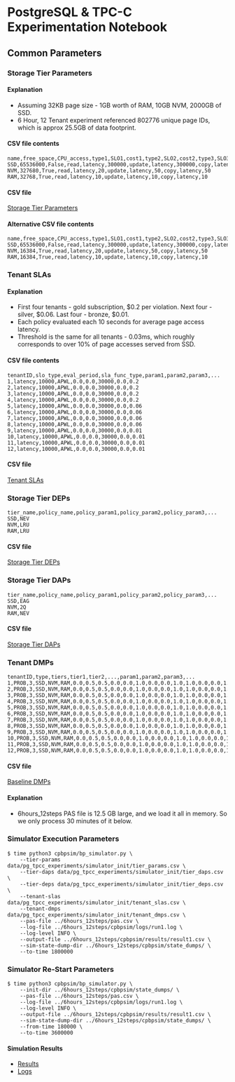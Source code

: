 # PostgreSQL & TPC-C Experimentation Notebook

## Common Parameters

### Storage Tier Parameters

#### Explanation
* Assuming 32KB page size - 1GB worth of RAM, 10GB NVM, 2000GB of SSD.
* 6 Hour, 12 Tenant experiment referenced 802776 unique page IDs, which is approx 25.5GB of data footprint.

#### CSV file contents
```
name,free_space,CPU_access,type1,SLO1,cost1,type2,SLO2,cost2,type3,SLO3,cost3
SSD,65536000,False,read,latency,300000,update,latency,300000,copy,latency,300000
NVM,327680,True,read,latency,20,update,latency,50,copy,latency,50
RAM,32768,True,read,latency,10,update,latency,10,copy,latency,10
```

#### CSV file
[Storage Tier Parameters](simulator_init/tier_params.csv)

#### Alternative CSV file contents
```
name,free_space,CPU_access,type1,SLO1,cost1,type2,SLO2,cost2,type3,SLO3,cost3
SSD,65536000,False,read,latency,300000,update,latency,300000,copy,latency,300000
NVM,16384,True,read,latency,20,update,latency,50,copy,latency,50
RAM,16384,True,read,latency,10,update,latency,10,copy,latency,10
```

### Tenant SLAs

#### Explanation
* First four tenants - gold subscription, $0.2 per violation. Next four - silver, $0.06. Last four - bronze, $0.01.
* Each policy evaluated each 10 seconds for average page access latency.
* Threshold is the same for all tenants - 0.03ms, which roughly corresponds to over 10% of page accesses served from SSD.

#### CSV file contents
```
tenantID,slo_type,eval_period,sla_func_type,param1,param2,param3,...
1,latency,10000,APWL,0.0,0.0,30000,0.0,0.2
2,latency,10000,APWL,0.0,0.0,30000,0.0,0.2
3,latency,10000,APWL,0.0,0.0,30000,0.0,0.2
4,latency,10000,APWL,0.0,0.0,30000,0.0,0.2
5,latency,10000,APWL,0.0,0.0,30000,0.0,0.06
6,latency,10000,APWL,0.0,0.0,30000,0.0,0.06
7,latency,10000,APWL,0.0,0.0,30000,0.0,0.06
8,latency,10000,APWL,0.0,0.0,30000,0.0,0.06
9,latency,10000,APWL,0.0,0.0,30000,0.0,0.01
10,latency,10000,APWL,0.0,0.0,30000,0.0,0.01
11,latency,10000,APWL,0.0,0.0,30000,0.0,0.01
12,latency,10000,APWL,0.0,0.0,30000,0.0,0.01
```

#### CSV file
[Tenant SLAs](simulator_init/tenant_slas.csv)

### Storage Tier DEPs
```
tier_name,policy_name,policy_param1,policy_param2,policy_param3,...
SSD,NEV
NVM,LRU
RAM,LRU
```

#### CSV file
[Storage Tier DEPs](simulator_init/tier_deps.csv)

### Storage Tier DAPs
```
tier_name,policy_name,policy_param1,policy_param2,policy_param3,...
SSD,EAG
NVM,2Q
RAM,NEV
```

#### CSV file
[Storage Tier DAPs](simulator_init/tier_daps.csv)

### Tenant DMPs
```
tenantID,type,tiers,tier1,tier2,...,param1,param2,param3,...
1,PROB,3,SSD,NVM,RAM,0.0,0.5,0.5,0.0,0.0,1.0,0.0,0.0,1.0,1.0,0.0,0.0,1.0,0.0,0.0,0.5,0.5,0.0
2,PROB,3,SSD,NVM,RAM,0.0,0.5,0.5,0.0,0.0,1.0,0.0,0.0,1.0,1.0,0.0,0.0,1.0,0.0,0.0,0.5,0.5,0.0
3,PROB,3,SSD,NVM,RAM,0.0,0.5,0.5,0.0,0.0,1.0,0.0,0.0,1.0,1.0,0.0,0.0,1.0,0.0,0.0,0.5,0.5,0.0
4,PROB,3,SSD,NVM,RAM,0.0,0.5,0.5,0.0,0.0,1.0,0.0,0.0,1.0,1.0,0.0,0.0,1.0,0.0,0.0,0.5,0.5,0.0
5,PROB,3,SSD,NVM,RAM,0.0,0.5,0.5,0.0,0.0,1.0,0.0,0.0,1.0,1.0,0.0,0.0,1.0,0.0,0.0,0.5,0.5,0.0
6,PROB,3,SSD,NVM,RAM,0.0,0.5,0.5,0.0,0.0,1.0,0.0,0.0,1.0,1.0,0.0,0.0,1.0,0.0,0.0,0.5,0.5,0.0
7,PROB,3,SSD,NVM,RAM,0.0,0.5,0.5,0.0,0.0,1.0,0.0,0.0,1.0,1.0,0.0,0.0,1.0,0.0,0.0,0.5,0.5,0.0
8,PROB,3,SSD,NVM,RAM,0.0,0.5,0.5,0.0,0.0,1.0,0.0,0.0,1.0,1.0,0.0,0.0,1.0,0.0,0.0,0.5,0.5,0.0
9,PROB,3,SSD,NVM,RAM,0.0,0.5,0.5,0.0,0.0,1.0,0.0,0.0,1.0,1.0,0.0,0.0,1.0,0.0,0.0,0.5,0.5,0.0
10,PROB,3,SSD,NVM,RAM,0.0,0.5,0.5,0.0,0.0,1.0,0.0,0.0,1.0,1.0,0.0,0.0,1.0,0.0,0.0,0.5,0.5,0.0
11,PROB,3,SSD,NVM,RAM,0.0,0.5,0.5,0.0,0.0,1.0,0.0,0.0,1.0,1.0,0.0,0.0,1.0,0.0,0.0,0.5,0.5,0.0
12,PROB,3,SSD,NVM,RAM,0.0,0.5,0.5,0.0,0.0,1.0,0.0,0.0,1.0,1.0,0.0,0.0,1.0,0.0,0.0,0.5,0.5,0.0
```

#### CSV file
[Baseline DMPs](simulator_init/tenant_dmps.csv)

#### Explanation
* 6hours_12steps PAS file is 12.5 GB large, and we load it all in memory. So we only process 30 minutes of it below.

### Simulator Execution Parameters
```
$ time python3 cpbpsim/bp_simulator.py \
    --tier-params data/pg_tpcc_experiments/simulator_init/tier_params.csv \
    --tier-daps data/pg_tpcc_experiments/simulator_init/tier_daps.csv \
    --tier-deps data/pg_tpcc_experiments/simulator_init/tier_deps.csv \
    --tenant-slas data/pg_tpcc_experiments/simulator_init/tenant_slas.csv \
    --tenant-dmps data/pg_tpcc_experiments/simulator_init/tenant_dmps.csv \
    --pas-file ../6hours_12steps/pas.csv \
    --log-file ../6hours_12steps/cpbpsim/logs/run1.log \
    --log-level INFO \
    --output-file ../6hours_12steps/cpbpsim/results/result1.csv \
    --sim-state-dump-dir ../6hours_12steps/cpbpsim/state_dumps/ \
    --to-time 1800000
```

### Simulator Re-Start Parameters
```
$ time python3 cpbpsim/bp_simulator.py \
    --init-dir ../6hours_12steps/cpbpsim/state_dumps/ \
    --pas-file ../6hours_12steps/pas.csv \
    --log-file ../6hours_12steps/cpbpsim/logs/run1.log \
    --log-level INFO \
    --output-file ../6hours_12steps/cpbpsim/results/result1.csv \
    --sim-state-dump-dir ../6hours_12steps/cpbpsim/state_dumps/ \
    --from-time 180000 \
    --to-time 3600000
```

#### Simulation Results
* [Results](pg_tpcc_experiments_result.csv)
* [Logs](logs/run1.log)

